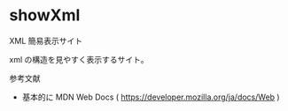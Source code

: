# showXml
XML 簡易表示サイト

xml の構造を見やすく表示するサイト。

参考文献
* 基本的に MDN Web Docs ( https://developer.mozilla.org/ja/docs/Web )
